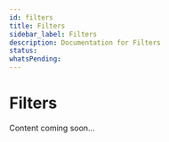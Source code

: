 ```yaml
---
id: filters
title: Filters
sidebar_label: Filters
description: Documentation for Filters
status: 
whatsPending: 
---
```


# Filters

Content coming soon...

